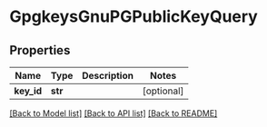 # GpgkeysGnuPGPublicKeyQuery

## Properties
Name | Type | Description | Notes
------------ | ------------- | ------------- | -------------
**key_id** | **str** |  | [optional] 

[[Back to Model list]](../README.md#documentation-for-models) [[Back to API list]](../README.md#documentation-for-api-endpoints) [[Back to README]](../README.md)

